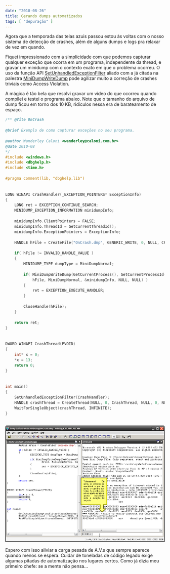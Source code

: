 ```yaml
---
date: "2010-08-26"
title: Gerando dumps automatizados
tags: [ "depuração" ]
---
```


Agora que a temporada das telas azuis passou estou às voltas com o nosso sistema de detecção de crashes, além de alguns dumps e logs pra relaxar de vez em quando.

Fiquei impressionado com a simplicidade com que podemos capturar qualquer exceção que ocorra em um programa, independente da thread, e gravar um minidump com o contexto exato em que o problema ocorreu. O uso da função API [SetUnhandledExceptionFilter](http://msdn.microsoft.com/en-us/library/ms680634%28VS.85%29.aspx) aliado com a já citada na palestra [MiniDumpWriteDump](http://msdn.microsoft.com/en-us/library/ms680360%28VS.85%29.aspx) pode agilizar muito a correção de crashes triviais como Access Violation.

A mágica é tão bela que resolvi gravar um vídeo do que ocorreu quando compilei e testei o programa abaixo. Note que o tamanho do arquivo de dump ficou em torno dos 10 KB, ridículos nessa era de barateamento de espaço.

```cpp
/** @file OnCrash

@brief Exemplo de como capturar exceções no seu programa.

@author Wanderley Caloni <wanderley@caloni.com.br>
@date 2010-08
*/
#include <windows.h>
#include <dbghelp.h>
#include <time.h>

#pragma comment(lib, "dbghelp.lib")


LONG WINAPI CrashHandler(_EXCEPTION_POINTERS* ExceptionInfo)
{
	LONG ret = EXCEPTION_CONTINUE_SEARCH;
	MINIDUMP_EXCEPTION_INFORMATION minidumpInfo;

	minidumpInfo.ClientPointers = FALSE;
	minidumpInfo.ThreadId = GetCurrentThreadId();
	minidumpInfo.ExceptionPointers = ExceptionInfo;

	HANDLE hFile = CreateFile("OnCrash.dmp", GENERIC_WRITE, 0, NULL, CREATE_ALWAYS, 0, NULL);

	if( hFile != INVALID_HANDLE_VALUE )
	{
		MINIDUMP_TYPE dumpType = MiniDumpNormal;

		if( MiniDumpWriteDump(GetCurrentProcess(), GetCurrentProcessId(), 
			hFile, MiniDumpNormal, &minidumpInfo, NULL, NULL) )
		{
			ret = EXCEPTION_EXECUTE_HANDLER;
		}

		CloseHandle(hFile);
	}

	return ret;
}


DWORD WINAPI CrashThread(PVOID)
{
	int* x = 0;
	*x = 13;
	return 0;
}


int main()
{
	SetUnhandledExceptionFilter(CrashHandler);
	HANDLE crashThread = CreateThread(NULL, 0, CrashThread, NULL, 0, NULL);
	WaitForSingleObject(crashThread, INFINITE);
}
 

```






[![oncrash.png](/images/oncrash.png)](/images/finddump.htm)



Espero com isso aliviar a carga pesada de A.V.s que sempre aparece quando menos se espera. Cuidar de toneladas de código legado exige algumas pitadas de automatização nos lugares certos. Como já dizia meu primeiro chefe: se a mente não pensa...
